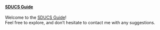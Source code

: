  #### **[SDUCS Guide](https://sducsguide.github.io/SDUCSGuide/)** 

 Welcome to the [SDUCS Guide](https://sducsguide.github.io/SDUCSGuide/)! \
 Feel free to explore, and don’t hesitate to contact me with any suggestions.  
